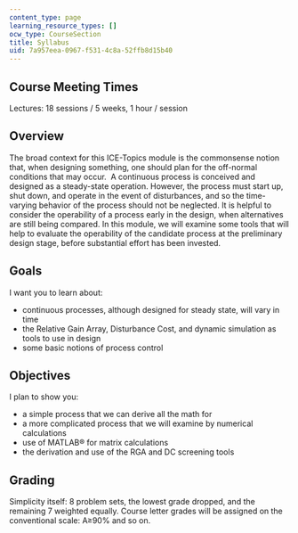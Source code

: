 ```yaml
---
content_type: page
learning_resource_types: []
ocw_type: CourseSection
title: Syllabus
uid: 7a957eea-0967-f531-4c8a-52ffb8d15b40
---
```


Course Meeting Times
--------------------

Lectures: 18 sessions / 5 weeks, 1 hour / session

Overview
--------

The broad context for this ICE-Topics module is the commonsense notion that, when designing something, one should plan for the off-normal conditions that may occur.  A continuous process is conceived and designed as a steady-state operation. However, the process must start up, shut down, and operate in the event of disturbances, and so the time-varying behavior of the process should not be neglected. It is helpful to consider the operability of a process early in the design, when alternatives are still being compared. In this module, we will examine some tools that will help to evaluate the operability of the candidate process at the preliminary design stage, before substantial effort has been invested.

Goals
-----

I want you to learn about:

*   continuous processes, although designed for steady state, will vary in time
*   the Relative Gain Array, Disturbance Cost, and dynamic simulation as tools to use in design
*   some basic notions of process control

Objectives
----------

I plan to show you:

*   a simple process that we can derive all the math for
*   a more complicated process that we will examine by numerical calculations
*   use of MATLAB® for matrix calculations
*   the derivation and use of the RGA and DC screening tools

Grading
-------

Simplicity itself: 8 problem sets, the lowest grade dropped, and the remaining 7 weighted equally. Course letter grades will be assigned on the conventional scale: A≥90% and so on.